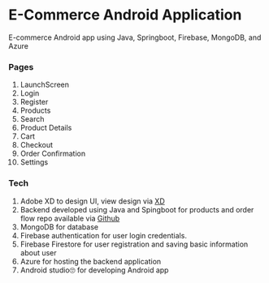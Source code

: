 # E-Commerce Android Application
E-commerce Android app using Java, Springboot, Firebase, MongoDB, and Azure
### Pages 
1. LaunchScreen
2. Login
3. Register
4. Products
5. Search
6. Product Details
7. Cart
8. Checkout
9. Order Confirmation
10. Settings
### Tech
1. Adobe XD to design UI, view design via [XD](https://xd.adobe.com/view/e1b920f4-9667-45b3-8212-6fe13303aa24-b4ea/)
2. Backend developed using Java and Spingboot for products and order flow repo available via [Github](https://github.com/molary23/ecommerce-backend-java-sping)
3. MongoDB for database
4. Firebase authentication for user login credentials.
5. Firebase Firestore for user registration and saving basic information about user
6. Azure for hosting the backend application
7. Android studio🙄 for developing Android app

